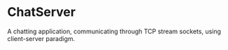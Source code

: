 # ChatServer

A chatting application, communicating through TCP stream sockets, using client-server paradigm.
